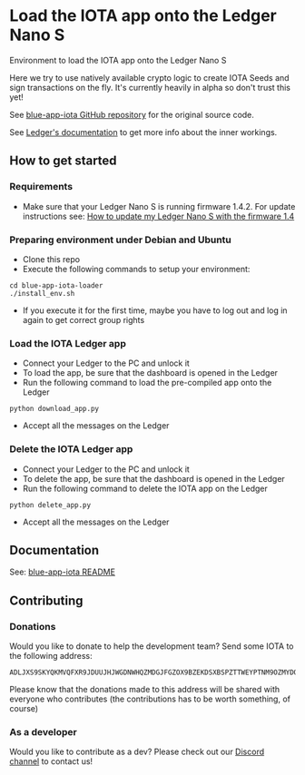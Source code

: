 # Load the IOTA app onto the Ledger Nano S
Environment to load the IOTA app onto the Ledger Nano S

Here we try to use natively available crypto logic to create IOTA Seeds and sign transactions on the fly. It's currently heavily in alpha so don't trust this yet!

See [blue-app-iota GitHub repository](https://github.com/IOTA-Ledger/blue-app-iota) for the original source code.

See [Ledger's documentation](http://ledger.readthedocs.io) to get more info about the inner workings.

## How to get started

### Requirements

- Make sure that your Ledger Nano S is running firmware 1.4.2.
For update instructions see: [How to update my Ledger Nano S with the firmware 1.4](https://support.ledgerwallet.com/hc/en-us/articles/360001340473-How-to-update-my-Ledger-Nano-S-with-the-firmware-1-4)

### Preparing environment under Debian and Ubuntu 

- Clone this repo
- Execute the following commands to setup your environment:
```
cd blue-app-iota-loader
./install_env.sh
```
- If you execute it for the first time, maybe you have to log out and log in again to get correct group rights

### Load the IOTA Ledger app

- Connect your Ledger to the PC and unlock it
- To load the app, be sure that the dashboard is opened in the Ledger
- Run the following command to load the pre-compiled app onto the Ledger
```
python download_app.py
```
- Accept all the messages on the Ledger

### Delete the IOTA Ledger app

- Connect your Ledger to the PC and unlock it
- To delete the app, be sure that the dashboard is opened in the Ledger
- Run the following command to delete the IOTA app on the Ledger
```
python delete_app.py
```
- Accept all the messages on the Ledger

## Documentation

See: [blue-app-iota README](https://github.com/IOTA-Ledger/blue-app-iota/blob/master/README.md)

## Contributing

### Donations
Would you like to donate to help the development team? Send some IOTA to the following address:
```
ADLJXS9SKYQKMVQFXR9JDUUJHJWGDNWHQZMDGJFGZOX9BZEKDSXBSPZTTWEYPTNM9OZMYDQWZXFHRTXRCOITXAGCJZ
```
Please know that the donations made to this address will be shared with everyone who contributes (the contributions has to be worth something, of course)

### As a developer
Would you like to contribute as a dev? Please check out our [Discord channel](https://discord.gg/U3qRjZj) to contact us!
